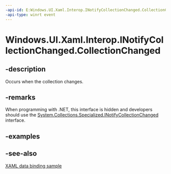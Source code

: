 ```yaml
---
-api-id: E:Windows.UI.Xaml.Interop.INotifyCollectionChanged.CollectionChanged
-api-type: winrt event
---
```


<!-- Event syntax
abstract public event Windows.UI.Xaml.Interop.NotifyCollectionChangedEventHandler CollectionChanged
-->

# Windows.UI.Xaml.Interop.INotifyCollectionChanged.CollectionChanged

## -description
Occurs when the collection changes.



## -remarks
When programming with .NET, this interface is hidden and developers should use the [System.Collections.Specialized.INotifyCollectionChanged](/dotnet/api/system.collections.specialized.inotifycollectionchanged?view=dotnet-uwp-10.0&preserve-view=true) interface.

## -examples

## -see-also
[XAML data binding sample](https://github.com/Microsoft/Windows-universal-samples/tree/master/Samples/XamlBind)
